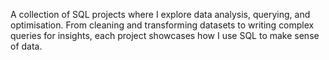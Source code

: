 A collection of SQL projects where I explore data analysis, querying, and optimisation. 
From cleaning and transforming datasets to writing complex queries for insights, each project showcases how I use SQL to make sense of data.
